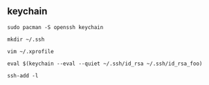 ## keychain

```
sudo pacman -S openssh keychain
```

```
mkdir ~/.ssh
```

```
vim ~/.xprofile

eval $(keychain --eval --quiet ~/.ssh/id_rsa ~/.ssh/id_rsa_foo)
```

```
ssh-add -l
```
